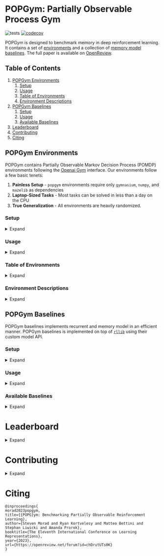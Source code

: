 # POPGym: Partially Observable Process Gym
![tests](https://github.com/smorad/popgym/actions/workflows/python-app.yml/badge.svg)
[![codecov](https://codecov.io/gh/smorad/popgym/branch/master/graph/badge.svg?token=I47IDFZXSV)](https://codecov.io/gh/smorad/popgym)

POPGym is designed to benchmark memory in deep reinforcement learning. It contains a set of [environments](#popgym-environments) and a collection of [memory model baselines](#popgym-baselines). The full paper is available on [OpenReview](https://openreview.net/forum?id=chDrutUTs0K).


## Table of Contents
1. [POPGym Environments](#popgym-environments)
    1. [Setup](#setup)
    2. [Usage](#usage)
    3. [Table of Environments](#table-of-environments)
    4. [Environment Descriptions](#environment-descriptions)
2. [POPGym Baselines](#popgym-baselines)
    1. [Setup](#setup-1)
    2. [Usage](#usage-1)
    3. [Available Baselines](#available-baselines)
3. [Leaderboard](#leaderboard)
4. [Contributing](#contributing)
5. [Citing](#citing)

## POPGym Environments

POPGym contains Partially Observable Markov Decision Process (POMDP) environments following the [Openai Gym](https://github.com/openai/gym) interface. Our environments follow a few basic tenets:

1. **Painless Setup** - `popgym` environments require only `gymnasium`, `numpy`, and `mazelib` as dependencies
2. **Laptop-Sized Tasks** - Most tasks can be solved in less than a day on the CPU 
3. **True Generalization** - All environments are heavily randomized.


### Setup 
<details><summary>Expand</summary>
<p>

You may install `popgym` via `pip` or from source.
#### Pip
```bash
# Works with python <= 3.10 due to mazelib dependency
pip install popgym
```

#### From Source
To install the environments:
```bash
git clone https://github.com/smorad/popgym
cd popgym
pip install .
```
</p>
</details>

### Usage

<details><summary>Expand</summary>
<p>

```python
import gymnasium as gym
import popgym
from popgym.wrappers import PreviousAction, Antialias, Markovian
from popgym.core.observability import Observability, STATE
# List all envs, see popgym/__init__.py 
env_classes = popgym.ALL_ENVS.keys()
print(env_classes)
env_names = [e["id"] for e in popgym.ALL_ENVS.values()]
print(env_names)
# Create env
env = popgym.envs.stateless_cartpole.StatelessCartPoleEasy()
# In POMDPs, we often condition on the last action along with the observation.
# We can do this using the PreviousAction wrapper.
wrapped_env = PreviousAction(env)
# To prevent observation aliasing during the first timestep of
# each episode (where the previous action is undefined), we can also 
# combine the PreviousAction wrapper with the Antialias wrapper
wrapped_env = Antialias(wrapped_env)
# Finally, we can decide if we want the hidden Markov state.
# This can be part of the observation, placed in the info dict, etc.
wrapped_env = Markovian(wrapped_env, Observability.FULL_IN_INFO_DICT)

wrapped_env.reset()
obs, reward, terminated, truncated, info = wrapped_env.step(wrapped_env.action_space.sample())
print(obs)
# Outputs:
# (
  ## Original observation
  # array([0.0348076 , 0.02231686], dtype=float32), 
  ## Previous action
  # 1, 
  ## Is initial timestep (antialias)
  #0
#)

# Print the hidden Markov state
print(info[STATE])
# Outputs:
# array([ 0.0348076 ,  0.14814377,  0.02231686, -0.31778395], dtype=float32)
```
</p>
</details>

### Table of Environments

<details><summary>Expand</summary>
<p>

| Environment                                                                                             |         Tags      | Temporal Ordering | Colab FPS         | Macbook Air (2020) FPS    |
|---------------------------------------------------------------------------------------------------------|-------------------|-------------------|-------------------|---------------------------|
| [Battleship](#battleship) [(Code)](popgym/envs/battleship.py)                                           |Game               |None               |  117,158          |  235,402                  |
| [Concentration](#concentration) [(Code)](popgym/envs/concentration.py)                                  |Game               |Weak               |  47,515           |  157,217                  |
| [Higher Lower](#higher-lower) [(Code)](popgym/envs/higher_lower.py)                                     |Game, Noisy        |None               |  24,312           |  76,903                   |
| [Labyrinth Escape](#labyrinth-escape) [(Code)](popgym/envs/labyrinth_escape.py)                         |Navigation         |Strong             |  1,399            |  41,122                   |
| [Labyrinth Explore](#labyrinth-explore) [(Code)](popgym/envs/labyrinth_explore.py)                      |Navigation         |Strong             |  1,374            |  30,611                   |
| [Minesweeper](#minesweeper) [(Code)](popgym/envs/minesweeper.py)                                        |Game               |None               |  8,434            |  32,003                   |
| [Multiarmed Bandit](#multiarmed-bandit) [(Code)](popgym/envs/multiarmed_bandit.py)                      |Noisy              |None               |  48,751           |  469,325                  |
| [Autoencode](#autoencode) [(Code)](popgym/envs/autoencode.py)                                           |Diagnostic         |Strong             |  121,756          |  251,997                  |
| [Count Recall](#count-recall) [(Code)](popgym/envs/count_recall.py)                                     |Diagnostic, Noisy  |None               |  16,799           |  50,311                   |
| [Repeat First](#repeat-first) [(Code)](popgym/envs/repeat_first.py)                                     |Diagnostic         |None               |  23,895           |  155,201                  |
| [Repeat Previous](#repeat-previous) [(Code)](popgym/envs/repeat_previous.py)                            |Diagnostic         |Strong             |  50,349           |  136,392                  |
| [Stateless Cartpole](#stateless-cartpole) [(Code)](popgym/envs/stateless_cartpole.py)                   |Control            |Strong             |  73,622           |  218,446                  |
| [Noisy Stateless Cartpole](#noisy-stateless-cartpole) [(Code)](popgym/envs/noisy_stateless_cartpole.py) |Control, Noisy     |Strong             |  6,269            |  66,891                   |
| [Stateless Pendulum](#noisy-stateless-pendulum) [(Code)](popgym/envs/stateless_pendulum.py)             |Control            |Strong             |  8,168            |  26,358                   |
| [Noisy Stateless Pendulum](#noisy-stateless-pendulum) [(Code)](popgym/envs/noisy_stateless_pendulum.py) |Control, Noisy     |Strong             |  6,808            |  20,090                   |

We report the frames per second (FPS) for a single instance of each of our environments below. With `multiprocessing`, environment FPS scales roughly linearly with the number of processes. Feel free to rerun this benchmark using [this colab notebook](https://colab.research.google.com/drive/1_ew-Piq5d9R_NkmP1lSzFX1fbK-swuAN?usp=sharing).

</p>
</details>

### Environment Descriptions

<details><summary>Expand</summary>
<p>

#### Concentration
  The quintessential memory game, sometimes known as "memory". A deck of cards is shuffled and placed face-down. The agent picks two cards to flip face up, if the cards match ranks, the cards are removed from play and the agent receives a reward. If they don't match, they are placed back face-down. The agent must remember where it has seen cards in the past.
#### Higher Lower
Guess whether the next card drawn from the deck is higher or lower than the previously drawn card. The agent should keep a count like blackjack and modify bets, but this game is significantly simpler than blackjack.
#### Battleship
One-player battleship. Select a gridsquare to launch an attack, and receive confirmation whether you hit the target. The agent should use memory to remember which gridsquares were hits and which were misses, completing an episode sooner.
#### Multiarmed Bandit
Over an episode, solve a multiarmed bandit problem by maximizing the expected reward. The agent should use memory to keep a running mean and variance of bandits.
#### Minesweeper
Classic minesweeper, but with reduced vision range. The agent only has vision of the surroundings near its last sweep. The agent must use memory to remember where the bombs are
#### Repeat Previous
Output the t-k<sup>th</sup> observation for a reward
#### Repeat First
Output the zeroth observation for a reward
#### Autoencode
The agent will receive k observations then must output them in the same order
#### Stateless Cartpole
Classic cartpole, except the velocity and angular velocity magnitudes are hidden. The agent must use memory to compute rates of change.
#### Noisy Stateless Cartpole
Stateless Cartpole with added Gaussian noise
#### Stateless Pendulum
Classic pendulum, but the velocity and angular velocity are hidden from the agent. The agent must use memory to compute rates of change.
#### Noisy Stateless Pendulum
Stateless Pendulum with added Gaussian noise
#### Labyrinth Escape
Escape randomly-generated labyrinths. The agent must remember wrong turns it has taken to find the exit.
#### Labyrinth Explore
Explore as much of the labyrinth as possible in the time given. The agent must remember where it has been to maximize reward.
#### Count Recall
The player is given a sequence of cards and is asked to recall how many times it has seen a specific card.

</p>
</details>

## POPGym Baselines
POPGym baselines implements recurrent and memory model in an efficient manner. POPGym baselines is implemented on top of [`rllib`](https://github.com/ray-project/ray) using their custom model API.

### Setup

<details><summary>Expand</summary>
<p>

To install the baselines and dependencies, first install ray
```bash
pip install "ray[rllib]==2.0.0"
```
`ray` must be installed separately, as it erroneously pins an old verison of gym and will cause dependency issues. Once ray is installed, install popgym either via pip or from source.

#### Pip 
```bash
pip install "popgym[baselines]"
```

### From Source
```bash
git clone https://github.com/smorad/popgym
cd popgym
pip install ".[baselines]"
```

</p>
</details>

### Usage

<details><summary>Expand</summary>
<p>


Our baselines exist in the `ray_models` directory. Here is how to use
the `GRU` model with `rllib`.
```python
import popgym
import ray
from torch import nn
from popgym.baselines.ray_models.ray_gru import GRU
# See what GRU-specific hyperparameters we can set
print(GRU.MODEL_CONFIG)
# Show other settable model hyperparameters like 
# what the actor/critic branches look like,
# what hidden size to use, 
# whether to add a positional embedding, etc.
print(GRU.BASE_CONFIG)
# How long the temporal window for backprop is
# This doesn't need to be longer than 1024
bptt_size = 1024
config = {
   "model": {
      "max_seq_len": bptt_size,
      "custom_model": GRU,
      "custom_model_config": {
        # Override the hidden_size from BASE_CONFIG
        # The input and output sizes of the MLP feeding the memory model
        "preprocessor_input_size": 128,
        "preprocessor_output_size": 64,
        "preprocessor": nn.Sequential(nn.Linear(128, 64), nn.ReLU()),
        # this is the size of the recurrent state in most cases
        "hidden_size": 128,
        # We should also change other parts of the architecture to use
        # this new hidden size
        # For the GRU, the output is of size hidden_size
        "postprocessor": nn.Sequential(nn.Linear(128, 64), nn.ReLU()),
        "postprocessor_output_size": 64,
        # Actor and critic networks
        "actor": nn.Linear(64, 64),
        "critic": nn.Linear(64, 64),
        # We can also override GRU-specific hyperparams
        "num_recurrent_layers": 1,
      },
   },
   # Some other rllib defaults you might want to change
   # See https://docs.ray.io/en/latest/rllib/rllib-training.html#common-parameters
   # for a full list of rllib settings
   # 
   # These should be a factor of bptt_size
   "sgd_minibatch_size": bptt_size * 4,
   # Should be a factor of sgd_minibatch_size
   "train_batch_size": bptt_size * 8,
   # The environment we are training on
   "env": "popgym-ConcentrationEasy-v0",
   # You probably don't want to change these values
   "rollout_fragment_length": bptt_size,
   "framework": "torch",
   "horizon": bptt_size,
   "batch_mode": "complete_episodes",
}
# Stop after 50k environment steps
ray.tune.run("PPO", config=config, stop={"timesteps_total": 50_000})
```

To add your own custom model, inherit from [BaseModel](popgym/baselines/ray_models/base_model.py) and implement the `initial_state` and `memory_forward` functions, as well as define your model configuration using `MODEL_CONFIG`. To use any of these or your own custom model in `ray`, make it the `custom_model` in the `rllib` config.

</p>
</details>


### Available Baselines

<details><summary>Expand</summary>
<p>

1. [MLP](popgym/baselines/ray_models/ray_mlp.py)
2. [Positional MLP](popgym/baselines/ray_models/ray_mlp.py)
3. [Framestacking](popgym/baselines/ray_models/ray_framestack.py) [(Paper)](https://arxiv.org/abs/1312.5602)
4. [Temporal Convolution Networks](popgym/baselines/ray_models/ray_frameconv.py) [(Paper)](https://arxiv.org/pdf/1803.01271.pdf)
5. [Elman Networks](https://github.com/smorad/popgym/blob/master/popgym/baselines/ray_models/ray_elman.py) [(Paper)](http://faculty.otterbein.edu/dstucki/COMP4230/FindingStructureInTime.pdf)
6. [Long Short-Term Memory](popgym/baselines/ray_models/ray_lstm.py) [(Paper)](http://www.bioinf.jku.at/publications/older/2604.pdf)
7. [Gated Recurrent Units](popgym/baselines/ray_models/ray_gru.py) [(Paper)](https://arxiv.org/abs/1412.3555)
8. [Independently Recurrent Neural Networks](popgym/baselines/ray_models/ray_indrnn.py) [(Paper)](https://openaccess.thecvf.com/content_cvpr_2018/papers_backup/Li_Independently_Recurrent_Neural_CVPR_2018_paper.pdf)
9. [Fast Autoregressive Transformers](popgym/baselines/ray_models/ray_linear_attention.py) [(Paper)](https://proceedings.mlr.press/v119/katharopoulos20a.html)
10. [Fast Weight Programmers](popgym/baselines/ray_models/ray_fwp.py) [(Paper)](https://proceedings.mlr.press/v139/schlag21a.html) 
12. [Legendre Memory Units](popgym/baselines/ray_models/ray_lmu.py) [(Paper)](https://proceedings.neurips.cc/paper/2019/hash/952285b9b7e7a1be5aa7849f32ffff05-Abstract.html)
12. [Diagonal State Space Models](popgym/baselines/ray_models/ray_s4d.py) [(Paper)](https://arxiv.org/abs/2206.11893)
13. [Differentiable Neural Computers](popgym/baselines/ray_models/ray_diffnc.py) [(Paper)](http://clgiles.ist.psu.edu/IST597/materials/slides/papers-memory/2016-graves.pdf)

</p>
</details>


# Leaderboard

<details><summary>Expand</summary>
<p>


We provide a leaderboard of the best module in each environment. Using `ppo.py`, we run 3 trials of each trial. We compute the mean episodic reward over each batch, and store the maximum for each episode. We report the mean and standard deviations over the maximums, taken from at least 3 distinct trials.

The leaderboard is hosted at [paperswithcode](https://paperswithcode.com/dataset/popgym).

</p>
</details>

# Contributing

<details><summary>Expand</summary>
<p>


Steps to follow:
1. Fork this repo in github
2. Clone your fork to your machine
3. Move your environment into the forked repo
4. Install precommit in the fork (see below)
5. Write a unittest in `tests/`, see other tests for examples
6. Add your environment to `ALL_ENVS` in `popgym/__init__.py`
7. Make sure you don't break any tests by running `pytest tests/`
8. Git commit and push to your fork
9. Open a pull request on github


```bash
# Step 4. Install pre-commit in the fork
pip install pre-commit
git clone https://github.com/smorad/popgym
cd popgym
pre-commit install
```

</p>
</details>

# Citing
```
@inproceedings{
morad2023popgym,
title={{POPG}ym: Benchmarking Partially Observable Reinforcement Learning},
author={Steven Morad and Ryan Kortvelesy and Matteo Bettini and Stephan Liwicki and Amanda Prorok},
booktitle={The Eleventh International Conference on Learning Representations},
year={2023},
url={https://openreview.net/forum?id=chDrutUTs0K}
}
```
